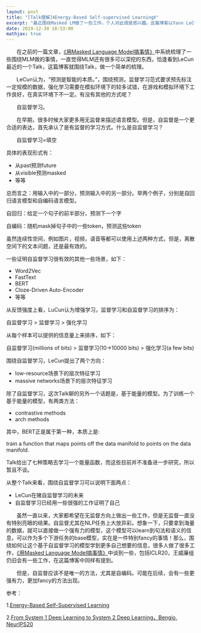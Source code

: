 ```yaml
---
layout: post
title: "[Talk理解]《Energy-Based Self-supervised Learning》"
excerpt: "最近围绕Masked LM做了一些工作，个人对此很是感兴趣。这篇博客以Yann LeCun最近的一次报告为纲，梳理一些个人相对认同的观点和结论。"
date: 2019-12-30 18:53:00
mathjax: true
---
```


&#160; &#160; &#160; &#160;在之前的一篇文章，[《用Masked Language Model搞事情》](https://zhpmatrix.github.io/2019/11/05/mlm/)中系统梳理了一些围绕MLM做的事情，一直觉得MLM还有很多可以深挖的东西，恰逢看到LeCun最近的一个Talk，这篇博客就围绕Talk，做一个简单的梳理。

&#160; &#160; &#160; &#160;LeCun认为，“预测是智能的本质。”，围绕预测，监督学习范式要求预先标注一定规模的数据，强化学习需要在模拟环境下的较多试错，在游戏和模拟环境下工作良好，在真实环境下不一定。有没有其他的方式呢？

&#160; &#160; &#160; &#160;自监督学习。

&#160; &#160; &#160; &#160;在早期，很多时候大家更多用无监督来描述语言模型。但是，自监督是一个更合适的表达，首先承认了是有监督的学习方式。什么是自监督学习？

&#160; &#160; &#160; &#160;自监督学习=填空

具体的表现形式有：

+ 从past预测future
+ 从visible预测masked
+ 等等

总而言之：用输入中的一部分，预测输入中的另一部分。举两个例子，分别是自回归语言模型和自编码语言模型。

自回归：给定一个句子的前半部分，预测下一个字

自编码：随机mask掉句子中的一些token，预测这些token

虽然连续性空间，例如图片，视频，语音等都可以使用上述两种方式，但是，离散空间下的文本问题，还是最有效的。

一些证明自监督学习很有效的其他一些场景，如下：

+ Word2Vec
+ FastText
+ BERT
+ Cloze-Driven Auto-Encoder
+ 等等

从反馈强度上看，LuCun认为增强学习，监督学习和自监督学习的排序为：

自监督学习 > 监督学习 > 强化学习

从每个样本可以提供的信息量上来排序，如下：

自监督学习(millions of bits) > 监督学习(10->10000 bits) > 强化学习(a few bits)

围绕自监督学习，LeCun提出了两个方向：

+ low-resource场景下的层次特征学习
+ massive networks场景下的层次特征学习

除了自监督学习，这次Talk聊的另外一个话题是，基于能量的模型。为了训练一个基于能量的模型，有两类方法：

+ contrastive methods
+ arch methods

其中，BERT正是属于第一种，本质上是:

train a function that maps points off the data manifold to points on the data manifold.

Talk给出了七种策略去学习一个能量函数，而这些目前并不准备进一步研究，所以暂且不谈。

从整个Talk来看，围绕自监督学习可以说明下面两点：

+ LeCun在赌自监督学习的未来
+ 自监督学习已经用一些很强的工作证明了自己

&#160; &#160; &#160; &#160;虽然一直以来，大家都希望在无监督方向上做出一些工作，但是无监督一直没有特别亮眼的结果。自监督尤其在NLP任务上大放异彩。想象一下，只要拿到海量的数据，就可以直接做一个强有力的模型，这个模型可以learn到句法和语义的信息，可以作为多个下游任务的base模型，实在是一件特别fancy的事情！那么，围绕如何让这个基于自监督学习的模型学到更多自己想要的信息，很多人做了很多工作，[《用Masked Language Model搞事情》](https://zhpmatrix.github.io/2019/11/05/mlm/)中谈到一些，包括ICLR20，王威廉组仍旧会有一些工作，在这篇博客中同样有提到。

&#160; &#160; &#160; &#160;但是，自监督应该不是唯一的方法，尤其是自编码。可能在后续，会有一些更强有力，更加fancy的方法出现。

参考：

1.[Energy-Based Self-Supervised Learning](http://helper.ipam.ucla.edu/publications/mlpws4/mlpws4_15927.pdf)

2.[From System 1 Deep Learning to System 2 Deep Learning，Bengio, NeurIPS20](https://www.bilibili.com/video/av79356369)






